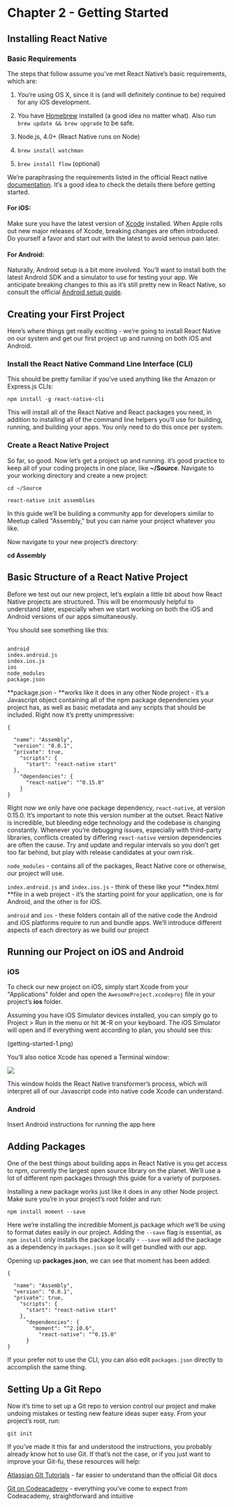 # Chapter 2 - Getting Started

## Installing React Native

### Basic Requirements

The steps that follow assume you’ve met React Native’s basic requirements, which are:

1. You’re using OS X, since it is (and will definitely continue to be) required for any iOS development.

2. You have [Homebrew](http://brew.sh/) installed (a good idea no matter what). Also run ```brew update && brew upgrade``` to be safe.

3. Node.js, 4.0+ (React Native runs on Node)

4. ```brew install watchman```

5. ```brew install flow``` (optional)

We’re paraphrasing the requirements listed in the official React native [documentation](https://facebook.github.io/react-native/docs/getting-started.html). It’s a good idea to check the details there before getting started.

#### For iOS:

Make sure you have the latest version of [Xcode](https://developer.apple.com/xcode/download/) installed. When Apple rolls out new major releases of Xcode, breaking changes are often introduced. Do yourself a favor and start out with the latest to avoid serious pain later.

#### For Android:

Naturally, Android setup is a bit more involved. You’ll want to install both the latest Android SDK and a simulator to use for testing your app. We anticipate breaking changes to this as it’s still pretty new in React Native, so consult the official [Android setup guide](https://facebook.github.io/react-native/docs/android-setup.html).

## Creating your First Project

Here’s where things get really exciting - we’re going to install React Native on our system and get our first project up and running on both iOS and Android.

### Install the React Native Command Line Interface (CLI)

This should be pretty familiar if you’ve used anything like the Amazon or Express.js CLIs:

```npm install -g react-native-cli```

This will install all of the React Native and React packages you need, in addition to installing all of the command line helpers you’ll use for building, running, and building your apps. You only need to do this once per system.

### Create a React Native Project

So far, so good. Now let’s get a project up and running. it’s good practice to keep all of your coding projects in one place, like **~/Source**. Navigate to your working directory and create a new project:

```cd ~/Source```

```react-native init assemblies```

In this guide we’ll be building a community app for developers similar to Meetup called "Assembly," but you can name your project whatever you like.

Now navigate to your new project’s directory:

**cd Assembly**

## Basic Structure of a React Native Project

Before we test out our new project, let’s explain a little bit about how React Native projects are structured. This will be enormously helpful to understand later, especially when we start working on  both the iOS and Android versions of our apps simultaneously.

You should see something like this:
```

android          
index.android.js
index.ios.js     
ios              
node_modules     
package.json
```

**package.json - **works like it does in any other Node project - it’s a Javascript object containing all of the npm package dependencies your project has, as well as basic metadata and any scripts that should be included. Right now it’s pretty unimpressive:

```
{

  "name": "Assembly",
  "version": "0.0.1",
  "private": true,
    "scripts": {
      "start": "react-native start"
  },
    "dependencies": {
      "react-native": "^0.15.0"
    }
}
```

RIght now we only have one package dependency, ```react-native```, at version 0.15.0. It’s important to note this version number at the outset. React Native is incredible, but bleeding edge technology and the codebase is changing constantly. Whenever you’re debugging issues, especially with third-party libraries, conflicts created by differing ```react-native``` version dependencies are often the cause. Try and update and regular intervals so you don’t get too far behind, but play with release candidates at your own risk.

```node_modules```  - contains all of the packages, React Native core or otherwise, our project will use. 

```index.android.js``` and ```index.ios.js``` - think of these like your **index.html **file in a web project - it’s the starting point for your application, one is for Android, and the other is for iOS.

```android``` and ```ios``` - these folders contain all of the native code the Android and iOS platforms require to run and bundle apps. We’ll introduce different aspects of each directory as we build our project

## Running our Project on iOS and Android

### iOS

To check our new project on iOS, simply start Xcode from your "Applications" folder and open the ```AwesomeProject.xcodeproj``` file in your project’s **ios** folder. 

Assuming you have iOS Simulator devices installed, you can simply go to Project > Run in the menu or hit ⌘-R on your keyboard. The iOS Simulator will open and if everything went according to plan, you should see this:

(getting-started-1.png)

You’ll also notice Xcode has opened a Terminal window:

![](getting-started-2.png)

This window holds the React Native transformer’s process, which will interpret all of our Javascript code into native code Xcode can understand. 

### Android

Insert Android instructions for running the app here

## Adding Packages

One of the best things about building apps in React Native is you get access to npm, currently the largest open source library on the planet. We’ll use a lot of different npm packages through this guide for a variety of purposes. 

Installing a new package works just like it does in any other Node project. Make sure you’re in your project’s root folder and run:

```npm install moment --save```

Here we’re installing the incredible Moment.js package which we’ll be using to format dates easily in our project. Adding the ```--save``` flag is essential, as ```npm install``` only installs the package locally - ```--save``` will add the package as a dependency in ```packages.json``` so it will get bundled with our app. 

Opening up **packages.json**, we can see that moment has been added:

```
{

  "name": "Assembly",
  "version": "0.0.1",
  "private": true,
    "scripts": {
      "start": "react-native start"
    },
      "dependencies": {
        "moment": "^2.10.6",
          "react-native": "^0.15.0"
      }
}
```

If your prefer not to use the CLI, you can also edit ```packages.json``` directly to accomplish the same thing. 

## Setting Up a Git Repo

Now it’s time to set up a Git repo to version control our project and make undoing mistakes or testing new feature ideas super easy. From your project’s root, run:

```git init```

If you’ve made it this far and understood the instructions, you probably already know hot to use Git. If that’s not the case, or if you just want to improve your Git-fu, these resources will help:

[Atlassian GIt Tutorials](https://www.atlassian.com/git/tutorials/) - far easier to understand than the official Git docs

[Git on Codeacademy](https://www.codecademy.com/learn/learn-git) - everything you’ve come to expect from Codeacademy, straightforward and intuitive

